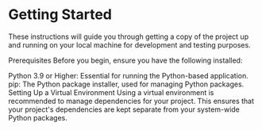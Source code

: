 # Getting Started
These instructions will guide you through getting a copy of the project up and running on your local machine for development and testing purposes.

Prerequisites
Before you begin, ensure you have the following installed:

Python 3.9 or Higher: Essential for running the Python-based application.
pip: The Python package installer, used for managing Python packages.
Setting Up a Virtual Environment
Using a virtual environment is recommended to manage dependencies for your project. This ensures that your project's dependencies are kept separate from your system-wide Python packages.
